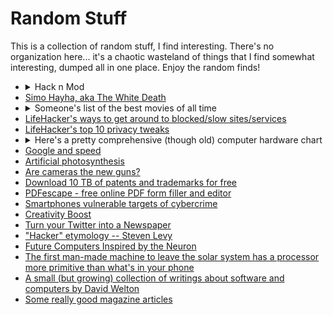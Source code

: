 # Random Stuff

This is a collection of random stuff, I find interesting. There's no organization here... it's a chaotic wasteland of things that I find somewhat interesting, dumped all in one place. Enjoy the random finds!

- <details>
  <summary>Hack n Mod</summary>
  Hack n Mod was this super interesting website full of useful everyday hacks. It has now <a href="https://www.ourpcb.com/what-happened-to-hacknmod-com.html">fallen off the grid</a>.
  </details>
- [Simo Hayha, aka The White Death](https://en.wikipedia.org/wiki/Simo_H%C3%A4yh%C3%A4)
- <details>
      <summary>
        Someone's list of the best movies of all time
      </summary>
      <img src="http://www.slashfilm.com/wp/wp-content/images/zz77e4364e.jpg" />
  </details>
- [LifeHacker's ways to get around to blocked/slow sites/services](https://lifehacker.com/top-10-ways-to-access-blocked-stuff-on-the-web-5516305)
- [LifeHacker's top 10 privacy tweaks](https://lifehacker.com/top-10-privacy-tweaks-you-should-know-about-5544200?skyline=true&s=i)
- <details>
      <summary>
        Here's a pretty comprehensive (though old) computer hardware chart
      </summary>
      <img src="http://www.geekologie.com/image.php?path=/2009/07/22/computer-hardware-2.jpg" />
  </details>
- [Google and speed](http://archive.boston.com/business/technology/articles/2010/05/23/for_google_faster_is_better_more_profitable/)
- [Artificial photosynthesis](https://en.wikipedia.org/wiki/Artificial_photosynthesis)
- [Are cameras the new guns?](https://gizmodo.com/are-cameras-the-new-guns-5553765)
- [Download 10 TB of patents and trademarks for free](https://publicpolicy.googleblog.com/2010/06/free-download-10-terabytes-of-patents.html)
- [PDFescape - free online PDF form filler and editor](https://www.pdfescape.com/)
- [Smartphones vulnerable targets of cybercrime](https://www.sfgate.com/business/article/Cyberthieves-expected-to-go-after-smart-phones-2453531.php)
- [Creativity Boost](https://www.spring.org.uk/2021/09/creativity-inspiration.php)
- [Turn your Twitter into a Newspaper](https://gigaom.com/2010/07/05/paper-li-create-a-newspaper-from-your-twitter-stream/?utm_source=feedburner)
- ["Hacker" etymology -- Steven Levy](https://www.forbes.com/2010/07/02/facebook-microsoft-apple-technology-hackers.html?sh=2566c18b38cd)
- [Future Computers Inspired by the Neuron](http://www.bbc.co.uk/news/mobile/technology-10685138)
- [The first man-made machine to leave the solar system has a processor more primitive than what's in your phone](https://www.discovermagazine.com/the-sciences/the-wind-is-no-longer-at-voyagers-back)
- [A small (but growing) collection of writings about software and computers by David Welton](https://www.welton.it/articles/)
- [Some really good magazine articles](https://kk.org/cooltools/best-magazine-articles-ever/)